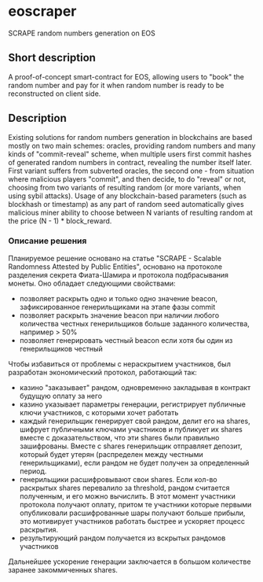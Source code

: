 # eoscraper
SCRAPE random numbers generation on EOS

## Short description
A proof-of-concept smart-contract for EOS, allowing users to "book" the random number and pay for it when random number is ready to be reconstructed on client side.


## Description
Existing solutions for random numbers generation in blockchains are based mostly on two main schemes: oracles, providing random numbers and many kinds of "commit-reveal" scheme, when multiple users first commit hashes of generated random numbers in contract, revealing the number itself later. First variant suffers from subverted oracles, the second one - from situation where malicious players "commit", and then decide, to do "reveal" or not, choosing from two variants of resulting random (or more variants, when using sybil attacks). Usage of any blockchain-based parameters (such as blockhash or timestamp) as any part of random seed automatically gives malicious miner ability to choose between N variants of resulting random at the price (N - 1) * block_reward.


### Описание решения
Планируемое решение основано на статье "SCRAPE - Scalable Randomness Attested by Public Entities", основано на протоколе разделения секрета Фиата-Шамира и протокола подбрасывания монеты. Оно обладает следующими свойствами:
 - позволяет раскрыть одно и только одно значение beacon, зафиксированное генерильщиками на этапе фазы commit
 - позволяет раскрыть значение beacon при наличии любого количества честных генерильщиков больше заданного количества, например > 50%
 - позволяет генерировать честный beacon если хотя бы один из генерильщиков честный

Чтобы избавиться от проблемы с нераскрытием участников, был разработан экономический протокол, работающий так:
 - казино "заказывает" рандом, одновременно закладывая в контракт будущую оплату за него
 - казино указывает параметры генерации, регистрирует публичные ключи участников, с которыми хочет работать
 - каждый генерильщик генерирует свой рандом, делит его на shares, шифрует публичными ключами участников и публикует их shares вместе с доказательством, что эти shares были правильно зашифрованы. Вместе с shares генерильщик отправляет депозит, который будет утерян (распределен между честными генерильщиками), если рандом не будет получен за определенный период.
 - генерильщики расшифровывают свои shares. Если кол-во раскрытых shares перевалило за threshold, рандом считается полученным, и его можно вычислить. В этот момент участники протокола получают оплату, притом те участники которые первыми опубликовали расшифрованные шары получают больше прибыли, это мотивирует участников работать быстрее и ускоряет процесс раскрытия.
 - результирующий рандом получается из вскрытых рандомов участников


Дальнейшее ускорение генерации заключается в большом количестве заранее закоммиченных shares.

